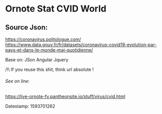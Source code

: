 # Ornote Stat CVID World

## Source Json:
https://coronavirus.politologue.com/
https://www.data.gouv.fr/fr/datasets/coronavirus-covid19-evolution-par-pays-et-dans-le-monde-maj-quotidienne/

Base on:
JSon
Angular
Jquery

 /!\ If you reuse this shit, think url absolute !

###### See on line: ######
https://live-ornote-fv.pantheonsite.io/stuff/virus/cvid.html

Datestamp: 1593701262
